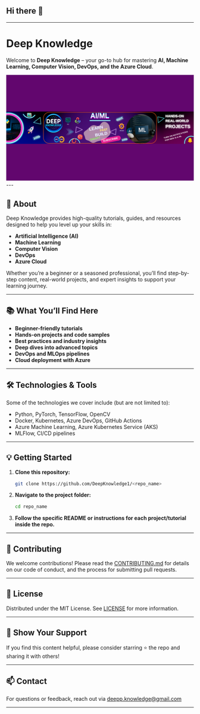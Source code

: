 ## Hi there 👋

---

# Deep Knowledge

Welcome to **Deep Knowledge** – your go-to hub for mastering **AI, Machine Learning, Computer Vision, DevOps, and the Azure Cloud**.



<center>
<img src="YT banner.png" alt="deep knowledge"  />

</center>
---

## 🚀 About

Deep Knowledge provides high-quality tutorials, guides, and resources designed to help you level up your skills in:

* **Artificial Intelligence (AI)**
* **Machine Learning**
* **Computer Vision**
* **DevOps**
* **Azure Cloud**

Whether you’re a beginner or a seasoned professional, you’ll find step-by-step content, real-world projects, and expert insights to support your learning journey.

---

## 📚 What You’ll Find Here

* **Beginner-friendly tutorials**
* **Hands-on projects and code samples**
* **Best practices and industry insights**
* **Deep dives into advanced topics**
* **DevOps and MLOps pipelines**
* **Cloud deployment with Azure**

---

## 🛠️ Technologies & Tools

Some of the technologies we cover include (but are not limited to):

* Python, PyTorch, TensorFlow, OpenCV
* Docker, Kubernetes, Azure DevOps, GitHub Actions
* Azure Machine Learning, Azure Kubernetes Service (AKS)
* MLFlow, CI/CD pipelines

---

## 💡 Getting Started

1. **Clone this repository:**

   ```bash
   git clone https://github.com/DeepKnowledge1/<repo_name>
   ```

2. **Navigate to the project folder:**

   ```bash
   cd repo_name
   ```

3. **Follow the specific README or instructions for each project/tutorial inside the repo.**

---

## 🤝 Contributing

We welcome contributions! Please read the [CONTRIBUTING.md](CONTRIBUTING.md) for details on our code of conduct, and the process for submitting pull requests.

---

## 📄 License

Distributed under the MIT License. See [LICENSE](LICENSE) for more information.

---

## 🌟 Show Your Support

If you find this content helpful, please consider starring ⭐ the repo and sharing it with others!

---

## 📫 Contact

For questions or feedback, reach out via deepp.knowledge@gmail.com

---
